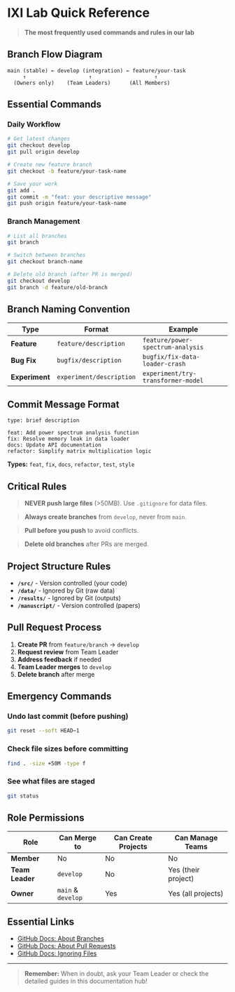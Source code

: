 # IXI Lab Quick Reference

> **The most frequently used commands and rules in our lab**

## Branch Flow Diagram

```
main (stable) ← develop (integration) ← feature/your-task
     ↑                    ↑                    ↑
  (Owners only)    (Team Leaders)      (All Members)
```

## Essential Commands

### Daily Workflow
```bash
# Get latest changes
git checkout develop
git pull origin develop

# Create new feature branch
git checkout -b feature/your-task-name

# Save your work
git add .
git commit -m "feat: your descriptive message"
git push origin feature/your-task-name
```

### Branch Management
```bash
# List all branches
git branch

# Switch between branches
git checkout branch-name

# Delete old branch (after PR is merged)
git checkout develop
git branch -d feature/old-branch
```

## Branch Naming Convention

| Type | Format | Example |
|------|--------|---------|
| **Feature** | `feature/description` | `feature/power-spectrum-analysis` |
| **Bug Fix** | `bugfix/description` | `bugfix/fix-data-loader-crash` |
| **Experiment** | `experiment/description` | `experiment/try-transformer-model` |

## Commit Message Format

```
type: brief description

feat: Add power spectrum analysis function
fix: Resolve memory leak in data loader
docs: Update API documentation
refactor: Simplify matrix multiplication logic
```

**Types:** `feat`, `fix`, `docs`, `refactor`, `test`, `style`

## Critical Rules

> **NEVER push large files** (>50MB). Use `.gitignore` for data files.

> **Always create branches** from `develop`, never from `main`.

> **Pull before you push** to avoid conflicts.

> **Delete old branches** after PRs are merged.

## Project Structure Rules

- **`/src/`** - Version controlled (your code)
- **`/data/`** - Ignored by Git (raw data)
- **`/results/`** - Ignored by Git (outputs)
- **`/manuscript/`** - Version controlled (papers)

## Pull Request Process

1. **Create PR** from `feature/branch` → `develop`
2. **Request review** from Team Leader
3. **Address feedback** if needed
4. **Team Leader merges** to `develop`
5. **Delete branch** after merge

## Emergency Commands

### Undo last commit (before pushing)
```bash
git reset --soft HEAD~1
```

### Check file sizes before committing
```bash
find . -size +50M -type f
```

### See what files are staged
```bash
git status
```

## Role Permissions

| Role | Can Merge to | Can Create Projects | Can Manage Teams |
|------|-------------|-------------------|------------------|
| **Member** | No | No | No |
| **Team Leader** | `develop` | No | Yes (their project) |
| **Owner** | `main` & `develop` | Yes | Yes (all projects) |

## Essential Links

- [GitHub Docs: About Branches](https://docs.github.com/en/pull-requests/collaborating-with-pull-requests/proposing-changes-to-your-work-with-pull-requests/about-branches)
- [GitHub Docs: About Pull Requests](https://docs.github.com/en/pull-requests/collaborating-with-pull-requests/proposing-changes-to-your-work-with-pull-requests/about-pull-requests)
- [GitHub Docs: Ignoring Files](https://docs.github.com/en/get-started/getting-started-with-git/ignoring-files)

---

> **Remember:** When in doubt, ask your Team Leader or check the detailed guides in this documentation hub!
